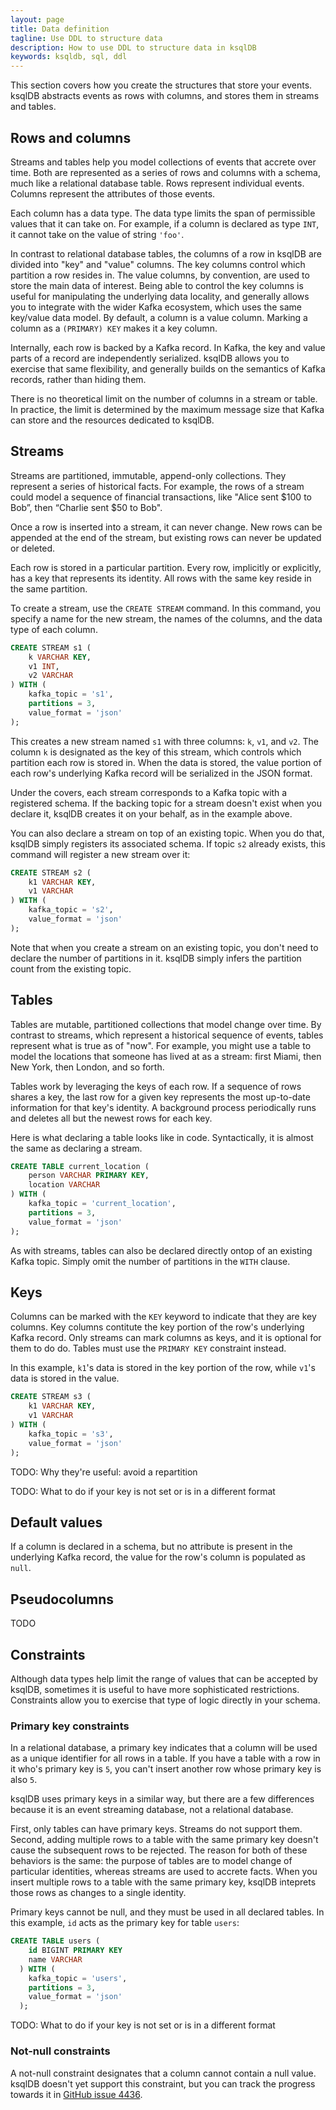 ```yaml
---
layout: page
title: Data definition
tagline: Use DDL to structure data 
description: How to use DDL to structure data in ksqlDB
keywords: ksqldb, sql, ddl
---
```


This section covers how you create the structures that store your events. ksqlDB abstracts events as rows with columns, and stores them in  streams and tables.

## Rows and columns

Streams and tables help you model collections of events that accrete over time. Both are represented as a series of rows and columns with a schema, much like a relational database table. Rows represent individual events. Columns represent the attributes of those events.

Each column has a data type. The data type limits the span of permissible values that it can take on. For example, if a column is declared as type `INT`, it cannot take on the value of string `'foo'`.

In contrast to relational database tables, the columns of a row in ksqlDB are divided into "key" and "value" columns. The key columns control which partition a row resides in. The value columns, by convention, are used to store the main data of interest. Being able to control the key columns is useful for manipulating the underlying data locality, and generally allows you to integrate with the wider Kafka ecosystem, which uses the same key/value data model. By default, a column is a value column. Marking a column as a `(PRIMARY) KEY` makes it a key column.

Internally, each row is backed by a Kafka record. In Kafka, the key and value parts of a record are independently serialized. ksqlDB allows you to exercise that same flexibility, and generally builds on the semantics of Kafka records, rather than hiding them.

There is no theoretical limit on the number of columns in a stream or table. In practice, the limit is determined by the maximum message size that Kafka can store and the resources dedicated to ksqlDB.

## Streams

Streams are partitioned, immutable, append-only collections. They represent a series of historical facts. For example, the rows of a stream could model a sequence of financial transactions, like "Alice sent $100 to Bob”, then “Charlie sent $50 to Bob".

Once a row is inserted into a stream, it can never change. New rows can be appended at the end of the stream, but existing rows can never be updated or deleted.

Each row is stored in a particular partition. Every row, implicitly or explicitly, has a key that represents its identity. All rows with the same key reside in the same partition.

To create a stream, use the `CREATE STREAM` command. In this command, you specify a name for the new stream, the names of the columns, and the data type of each column.

```sql
CREATE STREAM s1 (
    k VARCHAR KEY,
    v1 INT,
    v2 VARCHAR
) WITH (
    kafka_topic = 's1',
    partitions = 3,
    value_format = 'json'
);
```

This creates a new stream named `s1` with three columns: `k`, `v1`, and `v2`. The column `k` is designated as the key of this stream, which controls which partition each row is stored in. When the data is stored, the value portion of each row's underlying Kafka record will be serialized in the JSON format.

Under the covers, each stream corresponds to a Kafka topic with a registered schema. If the backing topic for a stream doesn't exist when you declare it, ksqlDB creates it on your behalf, as in the example above.

You can also declare a stream on top of an existing topic. When you do that, ksqlDB simply registers its associated schema. If topic `s2` already exists, this command will register a new stream over it:

```sql
CREATE STREAM s2 (
    k1 VARCHAR KEY,
    v1 VARCHAR
) WITH (
    kafka_topic = 's2',
    value_format = 'json'
);
```

Note that when you create a stream on an existing topic, you don't need to declare the number of partitions in it. ksqlDB simply infers the partition count from the existing topic.

## Tables

Tables are mutable, partitioned collections that model change over time. By contrast to streams, which represent a historical sequence of events, tables represent what is true as of "now". For example, you might use a table to model the locations that someone has lived at as a stream: first Miami, then New York, then London, and so forth.

Tables work by leveraging the keys of each row. If a sequence of rows shares a key, the last row for a given key represents the most up-to-date information for that key's identity. A background process periodically runs and deletes all but the newest rows for each key.

Here is what declaring a table looks like in code. Syntactically, it is almost the same as declaring a stream.

```sql
CREATE TABLE current_location (
    person VARCHAR PRIMARY KEY,
    location VARCHAR
) WITH (
    kafka_topic = 'current_location',
    partitions = 3,
    value_format = 'json'
);
```

As with streams, tables can also be declared directly ontop of an existing Kafka topic. Simply omit the number of partitions in the `WITH` clause.

## Keys

Columns can be marked with the `KEY` keyword to indicate that they are key columns. Key columns contitute the key portion of the row's underlying Kafka record. Only streams can mark columns as keys, and it is optional for them to do do. Tables must use the `PRIMARY KEY` constraint instead.

In this example, `k1`'s data is stored in the key portion of the row, while `v1`'s data is stored in the value.

```sql
CREATE STREAM s3 (
    k1 VARCHAR KEY,
    v1 VARCHAR
) WITH (
    kafka_topic = 's3',
    value_format = 'json'
);
```

TODO: Why they're useful: avoid a repartition

TODO: What to do if your key is not set or is in a different format

## Default values

If a column is declared in a schema, but no attribute is present in the underlying Kafka record, the value for the row's column is populated as `null`.

## Pseudocolumns

TODO

## Constraints

Although data types help limit the range of values that can be accepted by ksqlDB, sometimes it is useful to have more sophisticated restrictions. Constraints allow you to exercise that type of logic directly in your schema.

### Primary key constraints

In a relational database, a primary key indicates that a column will be used as a unique identifier for all rows in a table. If you have a table with a row in it who's primary key is `5`, you can't insert another row whose primary key is also `5`.

ksqlDB uses primary keys in a similar way, but there are a few differences because it is an event streaming database, not a relational database.

First, only tables can have primary keys. Streams do not support them. Second, adding multiple rows to a table with the same primary key doesn't cause the subsequent rows to be rejected. The reason for both of these behaviors is the same: the purpose of tables are to model change of particular identities, whereas streams are used to accrete facts. When you insert multiple rows to a table with the same primary key, ksqlDB inteprets those rows as changes to a single identity.

Primary keys cannot be null, and they must be used in all declared tables. In this example, `id` acts as the primary key for table `users`:

```sql
CREATE TABLE users (
    id BIGINT PRIMARY KEY
    name VARCHAR
  ) WITH (
    kafka_topic = 'users',
    partitions = 3,
    value_format = 'json'
  );
```

TODO: What to do if your key is not set or is in a different format



### Not-null constraints

A not-null constraint designates that a column cannot contain a null value. ksqlDB doesn't yet support this constraint, but you can track the progress towards it in [GitHub issue 4436](https://github.com/confluentinc/ksql/issues/4436).
